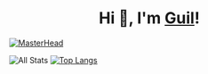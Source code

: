 <h1 align="center">Hi 👋, I'm <a href="https://guilpejon.me">Guil</a>!</h1>

[![MasterHead](https://user-images.githubusercontent.com/871362/121782923-6411b080-cb82-11eb-93a3-1f2d01de3805.png)](https://guilpejon.me/art)

<!-- <p align="center">
  <a href="https://medium.com/guilpejon" target="blank"><img align="center" src="https://cdn.jsdelivr.net/npm/simple-icons@5.1.0/icons/medium.svg" alt="medium" height="30" width="30" /></a>
  <a href="https://linkedin.com/in/guilpejon" target="blank"><img align="center" src="https://cdn.jsdelivr.net/npm/simple-icons@5.1.0/icons/linkedin.svg" alt="linkedin" height="30" width="30" /></a>
  <a href="https://twitter.com/guilpejon" target="blank"><img align="center" src="https://cdn.jsdelivr.net/npm/simple-icons@5.1.0/icons/twitter.svg" alt="twitter" height="30" width="30" /></a>
  <a href="https://instagram.com/guilpejon" target="blank"><img align="center" src="https://cdn.jsdelivr.net/npm/simple-icons@5.1.0/icons/instagram.svg" alt="instagram" height="30" width="30" /></a>
</p> -->

![All Stats](https://github-readme-stats.vercel.app/api?username=guilpejon&count_private=true&show_icons=true&theme=dracula)
[![Top Langs](https://github-readme-stats.vercel.app/api/top-langs/?username=guilpejon&layout=compact&hide=HTML,CSS,SCSS,Objective-C&langs_count=8&theme=dracula)](https://github.com/guilpejon/github-readme-stats)

<!-- <p align="center"><img src="https://profile-counter.glitch.me/guilpejon/count.svg" alt=""/></p> -->
